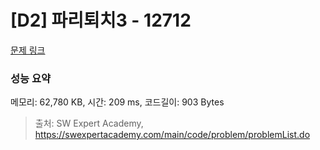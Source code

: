 # [D2] 파리퇴치3 - 12712 

[문제 링크](https://swexpertacademy.com/main/code/problem/problemDetail.do?contestProbId=AXuARWAqDkQDFARa) 

### 성능 요약

메모리: 62,780 KB, 시간: 209 ms, 코드길이: 903 Bytes



> 출처: SW Expert Academy, https://swexpertacademy.com/main/code/problem/problemList.do